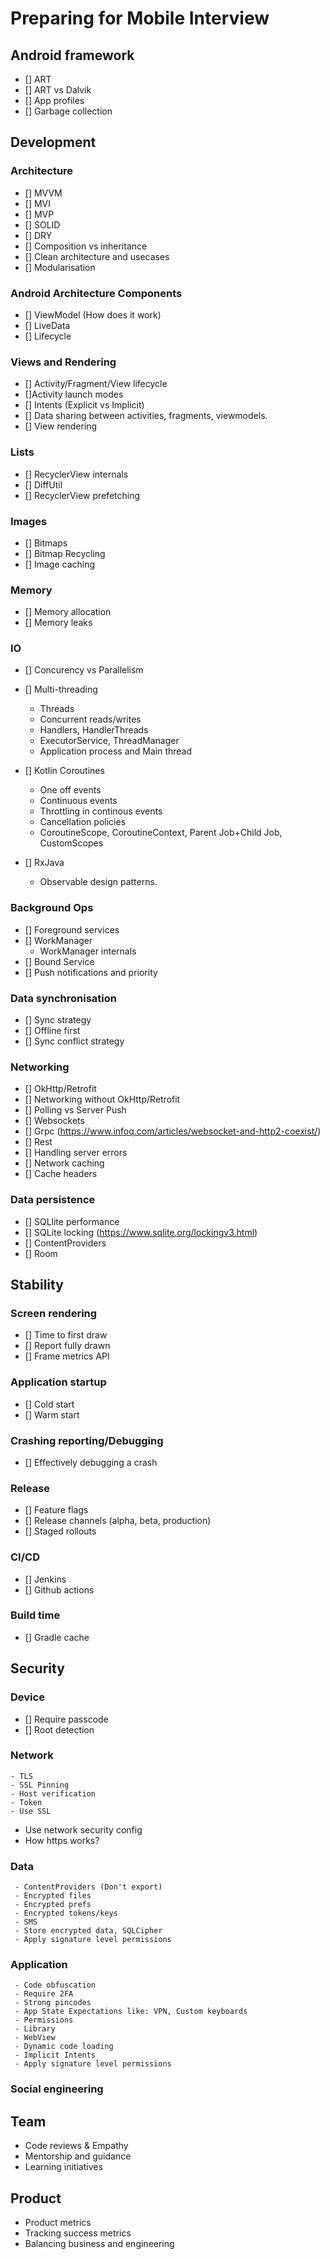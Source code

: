 # Preparing for Mobile Interview

## Android framework
  - [] ART
  - [] ART vs Dalvik
  - [] App profiles
  - [] Garbage collection

## Development

### Architecture
  - [] MVVM
  - [] MVI 
  - [] MVP
  - [] SOLID
  - [] DRY
  - [] Composition vs inheritance
  - [] Clean architecture and usecases
  - [] Modularisation

### Android Architecture Components
  - [] ViewModel (How does it work)
  - [] LiveData
  - [] Lifecycle

### Views and Rendering
  - [] Activity/Fragment/View lifecycle
  - []Activity launch modes
  - [] Intents (Explicit vs Implicit)
  - [] Data sharing between activities, fragments, viewmodels.
  - [] View rendering
  
### Lists
  - [] RecyclerView internals
  - [] DiffUtil
  - [] RecyclerView prefetching

### Images
  - [] Bitmaps
  - [] Bitmap Recycling
  - [] Image caching

### Memory
  - [] Memory allocation
  - [] Memory leaks

### IO
  - [] Concurency vs Parallelism
  - [] Multi-threading
    - Threads
    - Concurrent reads/writes
    - Handlers, HandlerThreads
    - ExecutorService, ThreadManager
    - Application process and Main thread
   
  - [] Kotlin Coroutines
    - One off events
    - Continuous events
    - Throttling in continous events
    - Cancellation policies
    - CoroutineScope, CoroutineContext, Parent Job+Child Job, CustomScopes
   
  - [] RxJava
    - Observable design patterns.

### Background Ops
  - [] Foreground services
  - [] WorkManager
    - WorkManager internals
  - [] Bound Service
  - [] Push notifications and priority

### Data synchronisation
  - [] Sync strategy
  - [] Offline first
  - [] Sync conflict strategy

### Networking
  - [] OkHttp/Retrofit
  - [] Networking without OkHttp/Retrofit
  - [] Polling vs Server Push
  - [] Websockets
  - [] Grpc (https://www.infoq.com/articles/websocket-and-http2-coexist/)
  - [] Rest
  - [] Handling server errors
  - [] Network caching
  - [] Cache headers

### Data persistence
  - [] SQLlite performance
  - [] SQLite locking (https://www.sqlite.org/lockingv3.html)
  - [] ContentProviders
  - [] Room 


## Stability
  
### Screen rendering
  - [] Time to first draw
  - [] Report fully drawn
  - [] Frame metrics API
  
### Application startup
  - [] Cold start
  - [] Warm start

### Crashing reporting/Debugging
  - [] Effectively debugging a crash

### Release
  - [] Feature flags
  - [] Release channels (alpha, beta, production)
  - [] Staged rollouts

### CI/CD
  - [] Jenkins
  - [] Github actions

### Build time
  - [] Gradle cache

## Security

### Device
  - [] Require passcode
  - [] Root detection
### Network 
	- TLS
	- SSL Pinning
	- Host verification
	- Token
	- Use SSL
  - Use network security config
  - How https works?
### Data 
	 - ContentProviders (Don't export)
	 - Encrypted files
	 - Encrypted prefs
	 - Encrypted tokens/keys
	 - SMS
	 - Store encrypted data, SQLCipher
	 - Apply signature level permissions
### Application 
	 - Code obfuscation
	 - Require 2FA
	 - Strong pincodes
	 - App State Expectations like: VPN, Custom keyboards
	 - Permissions
	 - Library
	 - WebView
	 - Dynamic code loading
	 - Implicit Intents
	 - Apply signature level permissions
### Social engineering
  
## Team
  - Code reviews & Empathy
  - Mentorship and guidance
  - Learning initiatives


## Product
  - Product metrics
  - Tracking success metrics
  - Balancing business and engineering
  



